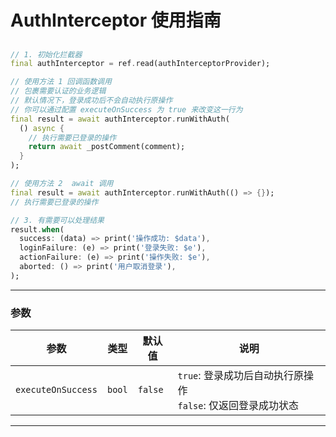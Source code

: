 # AuthInterceptor 使用指南

## 
```dart
// 1. 初始化拦截器
final authInterceptor = ref.read(authInterceptorProvider);

// 使用方法 1 回调函数调用
// 包裹需要认证的业务逻辑
// 默认情况下，登录成功后不会自动执行原操作
// 你可以通过配置 executeOnSuccess 为 true 来改变这一行为
final result = await authInterceptor.runWithAuth(
  () async {
    // 执行需要已登录的操作
    return await _postComment(comment);
  }
);

// 使用方法 2  await 调用
final result = await authInterceptor.runWithAuth(() => {});
// 执行需要已登录的操作

// 3. 有需要可以处理结果
result.when(
  success: (data) => print('操作成功: $data'),
  loginFailure: (e) => print('登录失败: $e'),
  actionFailure: (e) => print('操作失败: $e'),
  aborted: () => print('用户取消登录'),
);
```

---

### 参数
| **参数**            | **类型** | **默认值** | **说明**                                                                 |
|---------------------|----------|------------|--------------------------------------------------------------------------|
| `executeOnSuccess`   | `bool`   | `false`    | `true`: 登录成功后自动执行原操作<br>`false`: 仅返回登录成功状态          |

---

